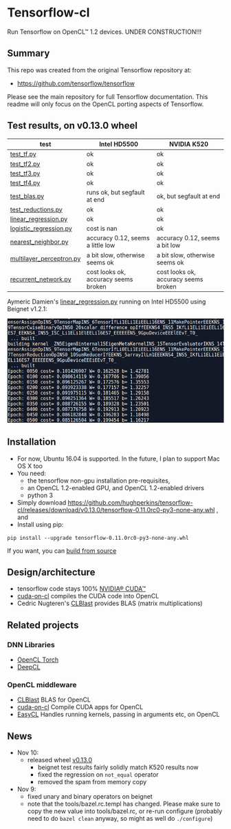 # Tensorflow-cl

Run Tensorflow on OpenCL™ 1.2 devices.  UNDER CONSTRUCTION!!!

## Summary

This repo was created from the original Tensorflow repository at:

- https://github.com/tensorflow/tensorflow

Please see the main repository for full Tensorflow documentation.  This readme will only focus on the OpenCL porting aspects of Tensorflow.

## Test results, on v0.13.0 wheel

| test | Intel HD5500 | NVIDIA K520 |
|----- |-------|-----|
| [test_tf.py](https://github.com/hughperkins/tensorflow-cl/blob/v0.13.0/tensorflow/stream_executor/cl/test/test_tf.py) | ok | ok |
| [test_tf2.py](https://github.com/hughperkins/tensorflow-cl/blob/v0.13.0/tensorflow/stream_executor/cl/test/test_tf2.py) | ok | ok |
| [test_tf3.py](https://github.com/hughperkins/tensorflow-cl/blob/v0.13.0/tensorflow/stream_executor/cl/test/test_tf3.py) | ok | ok |
| [test_tf4.py](https://github.com/hughperkins/tensorflow-cl/blob/v0.13.0/tensorflow/stream_executor/cl/test/test_tf4.py) | ok | ok |
| [test_blas.py](https://github.com/hughperkins/tensorflow-cl/blob/v0.13.0/tensorflow/stream_executor/cl/test/test_blas.py) | runs ok, but segfault at end | ok, but segfault at end |
| [test_reductions.py](https://github.com/hughperkins/tensorflow-cl/blob/v0.13.0/tensorflow/stream_executor/cl/test/test_reductions.py) | ok | ok |
| [linear_regression.py](https://github.com/hughperkins/TensorFlow-Examples/blob/enforce-gpu/examples/2_BasicModels/linear_regression.py) | ok | ok |
| [logistic_regression.py](https://github.com/hughperkins/TensorFlow-Examples/blob/enforce-gpu/examples/2_BasicModels/logistic_regression.py) | cost is nan | ok |
| [nearest_neighbor.py](https://github.com/hughperkins/TensorFlow-Examples/blob/enforce-gpu/examples/2_BasicModels/nearest_neighbor.py) | accuracy 0.12, seems a little low | accuracy 0.12, seems a bit low |
| [multilayer_perceptron.py](https://github.com/hughperkins/TensorFlow-Examples/blob/enforce-gpu/examples/3_NeuralNetworks/multilayer_perceptron.py) | a bit slow, otherwise seems ok | a bit slow, otherwise seems ok |
| [recurrent_network.py](https://github.com/hughperkins/TensorFlow-Examples/blob/enforce-gpu/examples/3_NeuralNetworks/recurrent_network.py) | cost looks ok, accuracy seems broken | cost looks ok, accuracy seems broken |

Aymeric Damien's [linear_regression.py](https://github.com/hughperkins/TensorFlow-Examples/blob/enforce-gpu/examples/2_BasicModels/linear_regression.py) running on Intel HD5500 using Beignet v1.2.1:

<img src="doc/img/linearregressiononbeignet_hd5500.png?raw=true" width="600" />

## Installation 

- For now, Ubuntu 16.04 is supported.  In the future, I plan to support Mac OS X too
- You need:
  - the tensorflow non-gpu installation pre-requisites,
   - an OpenCL 1.2-enabled GPU, and  OpenCL 1.2-enabled drivers
   - python 3
- Simply download https://github.com/hughperkins/tensorflow-cl/releases/download/v0.13.0/tensorflow-0.11.0rc0-py3-none-any.whl , and
- Install using pip:
```
pip install --upgrade tensorflow-0.11.0rc0-py3-none-any.whl
```

If you want, you can [build from source](doc/build-from-source.md)

## Design/architecture

- tensorflow code stays 100% [NVIDIA® CUDA™](https://www.nvidia.com/object/cuda_home_new.html)
- [cuda-on-cl](https://github.com/hughperkins/cuda-on-cl) compiles the CUDA code into OpenCL
- Cedric Nugteren's [CLBlast](https://github.com/CNugteren/CLBlast) provides BLAS (matrix multiplications)

## Related projects

### DNN Libraries
- [OpenCL Torch](https://github.com/hughperkins/distro-cl)
- [DeepCL](https://github.com/hughperkins/DeepCL)

### OpenCL middleware
- [CLBlast](https://github.com/CNugteren/CLBlast) BLAS for OpenCL
- [cuda-on-cl](https://github.com/hughperkins/cuda-on-cl)  Compile CUDA apps for OpenCL
- [EasyCL](https://github.com/hughperkins/EasyCL)   Handles running kernels, passing in arguments etc, on OpenCL

## News

- Nov 10:
  - released wheel [v0.13.0](https://github.com/hughperkins/tensorflow-cl/releases/download/v0.13.0/tensorflow-0.11.0rc0-py3-none-any.whl)
     - beignet test results fairly solidly match K520 results now
     - fixed the regression on `not_equal` operator
     - removed the spam from memory copy  
- Nov 9:
  - fixed unary and binary operators on beignet
  - note that the tools/bazel.rc.templ has changed.  Please make sure to copy the new value into tools/bazel.rc, or re-run configure (probably need to do `bazel clean` anyway, so might as well do `./configure`)
